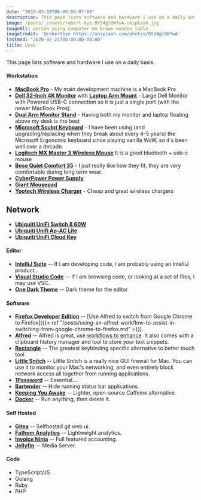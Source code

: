```yaml
---
date: "2019-03-19T00:00:00-07:00"
description: This page lists software and hardware I use on a daily basis.
image: /posts/_covers/robert-bye-BY34glOW7wA-unsplash.jpg
imageAlt: person using computer on brown wooden table
imageCredit: '@robertbye https://unsplash.com/photos/BY34glOW7wA'
lastmod: "2020-02-21T00:00:00-08:00"
title: Uses
---
```


This page lists software and hardware I use on a daily basis.

#### Workstation

* **[MacBook Pro](https://www.amazon.com/gp/product/B082VNFMCV/ref=as_li_qf_asin_il_tl?ie=UTF8&tag=jasonraimondi-20&creative=9325&linkCode=as2&creativeASIN=B082VNFMCV&linkId=430bec23560c8e53c65c15b71f9413ea)** - My main development machine is a MacBook Pro
* **[Dell 32-Inch 4K Monitor](https://www.amazon.com/gp/product/B07HDBD9CM/ref=as_li_qf_asin_il_tl?ie=UTF8&tag=jasonraimondi-20&creative=9325&linkCode=as2&creativeASIN=B07HDBD9CM&linkId=aae0a3e8e0f5b7606558cd3f8e0e00e8)** with **[Laptop Arm Mount](https://www.amazon.com/gp/product/B010QZD6I6/ref=as_li_qf_asin_il_tl?ie=UTF8&tag=jasonraimondi-20&creative=9325&linkCode=as2&creativeASIN=B010QZD6I6&linkId=aee02e09250a8502d526569c9412546d)** - Large Dell Monitor with Powered USB-C connection so it is just a single port (with the newer MacBook Pros).
* **[Dual Arm Monitor Stand](https://www.amazon.com/gp/product/B00MIBN71I/ref=as_li_qf_asin_il_tl?ie=UTF8&tag=jasonraimondi-20&creative=9325&linkCode=as2&creativeASIN=B00MIBN71I&linkId=86966b66b31db650918085f2c1561525)** - Having both my monitor and laptop floating above my desk is the best
* **[Microsoft Sculpt Keyboard](https://www.amazon.com/gp/product/B00CYX26BC/ref=as_li_qf_asin_il_tl?ie=UTF8&tag=jasonraimondi-20&creative=9325&linkCode=as2&creativeASIN=B00CYX26BC&linkId=98eb4f582eff729af9f7fc10144a9ce8)** - I have been using (and upgrading/replacing when they break about every 4-5 years) the Microsoft Ergonomic keyboard since playing vanilla WoW, so it's been well over a decade.
* **[Logitech MX Master 3 Wireless Mouse](https://www.amazon.com/gp/product/B07S395RWD/ref=as_li_qf_asin_il_tl?ie=UTF8&tag=jasonraimondi-20&creative=9325&linkCode=as2&creativeASIN=B07S395RWD&linkId=8d08526dcfd2257c2c7faa696f7b3305)** It is a good bluetooth + usb-c mouse
* **[Bose Quiet Comfort 35](https://www.amazon.com/gp/product/B0756CYWWD/ref=as_li_qf_asin_il_tl?ie=UTF8&tag=jasonraimondi-20&creative=9325&linkCode=as2&creativeASIN=B0756CYWWD&linkId=d57eccc099111bc8451bf33675cddf20)** - I just really like how they fit, they are very comfortable during long term wear.
* **[CyberPower Power Supply](https://www.amazon.com/gp/product/B00429N19W/ref=as_li_qf_asin_il_tl?ie=UTF8&tag=jasonraimondi-20&creative=9325&linkCode=as2&creativeASIN=B00429N19W&linkId=1c3db1724bd1a7fd8d0f130fa270e44d)**
* **[Giant Mousepad](https://www.amazon.com/gp/product/B01AS8ROZ2/ref=as_li_qf_asin_il_tl?ie=UTF8&tag=jasonraimondi-20&creative=9325&linkCode=as2&creativeASIN=B01AS8ROZ2&linkId=2b8f0285f1ddf5bde7626c263b3c51c8)**
* **[Yootech Wireless Charger](https://www.amazon.com/gp/product/B07GW9S9TB/ref=as_li_qf_asin_il_tl?ie=UTF8&tag=jasonraimondi-20&creative=9325&linkCode=as2&creativeASIN=B07GW9S9TB&linkId=e6a0c7a144df35dc67c4300adefdb371)** - Cheap and great wireless chargers

## Network

* **[Ubiquiti UniFi Switch 8 60W](https://www.amazon.com/gp/product/B01MU3WUX1/ref=as_li_qf_asin_il_tl?ie=UTF8&tag=jasonraimondi-20&creative=9325&linkCode=as2&creativeASIN=B01MU3WUX1&linkId=78e8a55298d8a0f6766e5ee3011f4472)**
* **[Ubiquiti Unifi Ap-AC Lite](https://www.amazon.com/gp/product/B015PR20GY/ref=as_li_qf_asin_il_tl?ie=UTF8&tag=jasonraimondi-20&creative=9325&linkCode=as2&creativeASIN=B015PR20GY&linkId=28426c509564c97f32578a565b9de616)**
* **[Ubiquiti UniFi Cloud Key](https://www.amazon.com/gp/product/B07K1G7WH2/ref=as_li_qf_asin_il_tl?ie=UTF8&tag=jasonraimondi-20&creative=9325&linkCode=as2&creativeASIN=B07K1G7WH2&linkId=559301498f9a9fbb754bbf0036e10a64)**

#### Editor

* **[IntelliJ Suite](https://www.jetbrains.com/)** -- If I am developing code, I am probably using an IntelliJ product..
* **[Visual Studio Code](https://code.visualstudio.com/)** -- If I am browsing code, or looking at a set of files, I may use VSC.
* **[One Dark Theme](https://plugins.jetbrains.com/plugin/11938-one-dark-theme/)** -- Dark theme for the editor

#### Software

* **[Firefox Developer Edition](https://www.mozilla.org/en-US/firefox/developer/)** -- [Use Alfred to switch from Google Chrome to Firefox]({{< ref "/posts/using-an-alfred-workflow-to-assist-in-switching-from-google-chrome-to-firefox.md" >}}).
* **[Alfred](https://www.alfredapp.com/)** -- Alfred is great, use [workflows to enhance](https://github.com/zenorocha/alfred-workflows). It also comes with a clipboard history manager and tool to store your text snippets.
* **[Rectangle](https://github.com/rxhanson/Rectangle)** -- The greatest keybinding specific alternative to better touch tool
* **[Little Snitch](https://www.obdev.at/products/littlesnitch/index.html)** -- Little Snitch is a really nice GUI firewall for Mac. You can use it to monitor your Mac's networking, and even entirely block network access all together from running applications. 
* **[1Password](https://1password.com/)** -- Essential....
* **[Bartender](https://www.macbartender.com/)** -- Hide running status bar applications.
* **[Keeping You Awake](https://github.com/newmarcel/KeepingYouAwake)** -- Lighter, open-source Caffeine alternative.
* **[Docker](https://www.docker.com/)** -- Run anything, then delete it.

#### Self Hosted

* **[Gitea](https://gitea.io/en-us/)** -- Selfhosted git web ui.
* **[Fathom Analytics](https://usefathom.com/)** -- Lightweight analytics.
* **[Invoice Ninja](https://www.invoiceninja.com/)** -- Full featured accounting.
* **[Jellyfin](https://jellyfin.media)** -- Media Server.

#### Code

* TypeScript/JS
* Golang
* Ruby
* PHP
